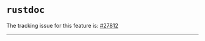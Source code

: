 # `rustdoc`

The tracking issue for this feature is: [#27812]

[#27812]: https://github.com/rust-lang/rust/issues/27812

------------------------

